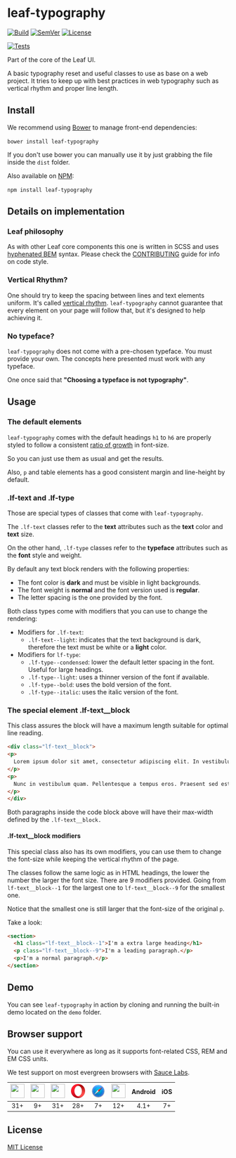 # <a href="#" id="top"></a>leaf-typography

[![Build]](https://circleci.com/gh/leafui/leaf-typography/tree/master) [![SemVer]](http://semver.org/)
[![License]](LICENSE)

[![Tests](https://saucelabs.com/browser-matrix/leafui.svg)](https://saucelabs.com/u/leafui)

Part of the core of the Leaf UI.

A basic typography reset and useful classes to use as base on a web project. It tries to keep up with best practices in web typography such as vertical rhythm and proper line length.

## <a href="#" id="install"></a>Install

We recommend using [Bower](http://bower.io/) to manage front-end dependencies:

`bower install leaf-typography`

If you don't use bower you can manually use it by just grabbing the file inside the `dist` folder.

Also available on [NPM](http://npmjs.com):

`npm install leaf-typography`

## <a href="#" id="impl"></a>Details on implementation

### Leaf philosophy

As with other Leaf core components this one is written in SCSS and uses [hyphenated BEM](http://csswizardry.com/2013/01/mindbemding-getting-your-head-round-bem-syntax/) syntax. Please check the [CONTRIBUTING](CONTRIBUTING.md) guide for info on code style.

### Vertical Rhythm?

One should try to keep the spacing between lines and text elements uniform. It's called [vertical rhythm](). `leaf-typography` cannot guarantee that every element on your page will follow that, but it's designed to help achieving it.

### No typeface?

`leaf-typography` does not come with a pre-chosen typeface. You must provide your own. The concepts here presented must work with any typeface.

One once said that **"Choosing a typeface is not typography"**.

## <a href="#" id="usage"></a>Usage

### The default elements

`leaf-typography` comes with the default headings `h1` to `h6` are properly styled to follow a consistent [ratio of growth]() in font-size.

So you can just use them as usual and get the results.

Also, `p` and table elements has a good consistent margin and line-height by default.

### .lf-text and .lf-type

Those are special types of classes that come with `leaf-typography`.

The `.lf-text` classes refer to the **text** attributes such as the **text** color and **text** size.

On the other hand, `.lf-type` classes refer to the **typeface** attributes such as the **font** style and weight.

By default any text block renders with the following properties:
  - The font color is **dark** and must be visible in light backgrounds.
  - The font weight is **normal** and the font version used is **regular**.
  - The letter spacing is the one provided by the font.

Both class types come with modifiers that you can use to change the rendering:

  - Modifiers for `.lf-text`:
    - `.lf-text--light`: indicates that the text background is dark, therefore the text must be white or a **light** color.
  - Modifiers for `lf-type`:
    - `.lf-type--condensed`: lower the default letter spacing in the font. Useful for large headings.
    - `.lf-type--light`: uses a thinner version of the font if available.
    - `.lf-type--bold`: uses the bold version of the font.
    - `.lf-type--italic`: uses the italic version of the font.

### The special element .lf-text__block

This class assures the block will have a maximum length suitable for optimal line reading.

```html
<div class="lf-text__block">
<p>
  Lorem ipsum dolor sit amet, consectetur adipiscing elit. In vestibulum vehicula commodo. In id augue quam. Cras non maximus purus. Donec auctor sapien purus. Donec malesuada mi facilisis pretium feugiat. Phasellus vestibulum massa a nisi tempus, at sodales enim dapibus. Maecenas et sapien nec ex sodales aliquet sit amet sed tortor. Sed ac elit urna. Curabitur eu ipsum nibh. Ut in augue hendrerit, feugiat erat eget, congue quam.
</p>
<p>
  Nunc in vestibulum quam. Pellentesque a tempus eros. Praesent sed est leo. Nullam efficitur ac est eget aliquam. In non purus nec enim finibus rutrum. Morbi porta, ipsum nec dapibus finibus, mi eros tincidunt purus, ut finibus lorem mi sed augue. Vivamus molestie ex vel metus rutrum, vitae rhoncus magna auctor. Nulla ultrices enim in neque suscipit, non facilisis quam vehicula. Quisque sit amet ligula est. Sed finibus quam id pretium mollis. Donec vehicula magna eu dictum bibendum. Nulla dictum risus non orci tristique porttitor.
</p>
</div>
```

Both paragraphs inside the code block above will have their max-width defined by the `.lf-text__block.`

#### .lf-text__block modifiers

This special class also has its own modifiers, you can use them to change the font-size while keeping the vertical rhythm of the page.

The classes follow the same logic as in HTML headings, the lower the number the larger the font size. There are 9 modifiers provided. Going from `lf-text__block--1` for the largest one to `lf-text__block--9` for the smallest one.

Notice that the smallest one is still larger that the font-size of the original `p`.

Take a look:

```html
<section>
  <h1 class="lf-text__block--1">I'm a extra large heading</h1>
  <p class="lf-text__block--9">I'm a leading paragraph.</p>
  <p>I'm a normal paragraph.</p>
</section>
```

## <a href="#" id="demo"></a>Demo

You can see `leaf-typography` in action by cloning and running the built-in demo located on the `demo` folder.

## <a href="#" id="browsersupport"></a>Browser support

You can use it everywhere as long as it supports font-related CSS, REM and EM CSS units.

We test support on most evergreen browsers with [Sauce Labs](https://saucelabs.com/).

| <img src="https://raw.githubusercontent.com/alrra/browser-logos/master/chrome/chrome_64x64.png" width="32px" height="32px"> | <img src="https://raw.githubusercontent.com/alrra/browser-logos/master/internet-explorer/internet-explorer_64x64.png" width="32px" height="32px"> | <img src="https://raw.githubusercontent.com/alrra/browser-logos/master/firefox/firefox_64x64.png" width="32px" height="32px"> | <img src="https://raw.githubusercontent.com/alrra/browser-logos/master/opera/opera_64x64.png" width="32px" height="32px"> | <img src="https://raw.githubusercontent.com/alrra/browser-logos/master/safari/safari_64x64.png" width="32px" height="32px"> | <img src="https://raw.githubusercontent.com/alrra/browser-logos/master/edge/edge_64x64.png" width="32px" height="32px">  | Android | iOS |
| :---:  |:---:|  :---:  | :---: | :---:  | :---:|  :---:  |:---:|
|   31+  | 9+ |   31+   |  28+  |   7+   |  12+ |   4.1+  |  7+ |

## <a href="#" id="license"></a>License

[MIT License](LICENSE)

[Build]: https://img.shields.io/circleci/project/leafui/leaf-typography/master.svg
[SemVer]: https://img.shields.io/:semver-%E2%9C%93-brightgreen.svg
[License]: https://img.shields.io/github/license/leafui/leaf-typography.svg
